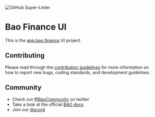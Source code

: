 ![GitHub Super-Linter](https://github.com/baofinance/ui/workflows/Lint%20Code%20Base/badge.svg)

# Bao Finance UI

This is the [app.bao.finance](https://app.bao.finance) UI project.

## Contributing

Please read through the [contribution guidelines](./CONTRIBUTING.md) for more information on
how to report new bugs, coding standards, and development guidelines.

## Community

- Check out [@BaoCommunity](https://twitter.com/BaoCommunity) on twitter
- Take a look at the official [BAO docs](https://info.bao.finance/docs)
- Join our [discord](https://discord.gg/BW3P62vJXT)
